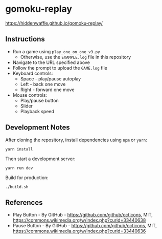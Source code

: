 # gomoku-replay

https://hiddenwaffle.github.io/gomoku-replay/

## Instructions

* Run a game using ```play_one_on_one_v3.py```
  * Otherwise, use the ```EXAMPLE.log``` file in this repository
* Navigate to the URL specified above
* Follow the prompt to upload the ```GAME.log``` file
* Keyboard controls:
  * Space - play/pause autoplay
  * Left - back one move
  * Right - forward one move
* Mouse controls:
  * Play/pause button
  * Slider
  * Playback speed

## Development Notes

After cloning the repository, install dependencies using ```npm``` or ```yarn```:

```
yarn install
```

Then start a development server:

```
yarn run dev
```

Build for production:

```
./build.sh
```

## References

* Play Button - By GitHub - https://github.com/github/octicons, MIT, https://commons.wikimedia.org/w/index.php?curid=33440638
* Pause Button - By GitHub - https://github.com/github/octicons, MIT, https://commons.wikimedia.org/w/index.php?curid=33440636
